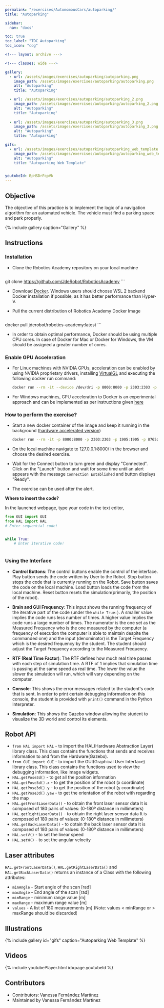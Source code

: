 ```yaml
---
permalink: "/exercises/AutonomousCars/autoparking/"
title: "Autoparking"

sidebar:
  nav: "docs"

toc: true
toc_label: "TOC Autoparking"
toc_icon: "cog"

<!--- layout: archive --->

<!--- classes: wide --->

gallery:
  - url: /assets/images/exercises/autoparking/autoparking.png
    image_path: /assets/images/exercises/autoparking/autoparking.png
    alt: "Autoparking"
    title: "Autoparking"

  - url: /assets/images/exercises/autoparking/autoparking_2.png
    image_path: /assets/images/exercises/autoparking/autoparking_2.png
    alt: "Autoparking"
    title: "Autoparking"
      
  - url: /assets/images/exercises/autoparking/autoparking_3.png
    image_path: /assets/images/exercises/autoparking/autoparking_3.png
    alt: "Autoparking"
    title: "Autoparking"

gifs:
  - url: /assets/images/exercises/autoparking/autoparking_web_template.gif
    image_path: /assets/images/exercises/autoparking/autoparking_web_template.gif
    alt: "Autoparking"
    title: "Autoparking Web Template"


youtubeId: BpHSDrFqpVk
---
```

## Objective

The objective of this practice is to implement the logic of a navigation algorithm for an automated vehicle. The vehicle must find a parking space and park properly.

{% include gallery caption="Gallery" %}

## Instructions

### Installation

- Clone the Robotics Academy repository on your local machine

	```bash
git clone https://github.com/JdeRobot/RoboticsAcademy
	```

- Download [Docker](https://docs.docker.com/get-docker/). Windows users should choose WSL 2 backend Docker installation if possible, as it has better performance than Hyper-V.

- Pull the current distribution of Robotics Academy Docker Image

	```bash
docker pull jderobot/robotics-academy:latest
	```

- In order to obtain optimal performance, Docker should be using multiple CPU cores. In case of Docker for Mac or Docker for Windows, the VM should be assigned a greater number of cores.

### Enable GPU Acceleration
- For Linux machines with NVIDIA GPUs, acceleration can be enabled by using NVIDIA proprietary drivers, installing  [VirtualGL](https://virtualgl.org/) and executing the following docker run command:
  ```bash
  docker run --rm -it --device /dev/dri -p 8000:8000 -p 2303:2303 -p 1905:1905 -p 8765:8765 -p 6080:6080 -p 1108:1108 jderobot/robotics-academy
  ```


- For Windows machines, GPU acceleration to Docker is an experimental approach and can be implemented as per instructions given [here](https://www.docker.com/blog/wsl-2-gpu-support-is-here/)

### How to perform the exercise?
- Start a new docker container of the image and keep it running in the background ([hardware accelerated version](#enable-gpu-acceleration))

	```bash
  docker run --rm -it -p 8000:8000 -p 2303:2303 -p 1905:1905 -p 8765:8765 -p 6080:6080 -p 1108:1108 jderobot/robotics-academy
  ```

- On the local machine navigate to 127.0.0.1:8000/ in the browser and choose the desired exercise.

- Wait for the Connect button to turn green and display "Connected". Click on the "Launch" button and wait for some time until an alert appears with the message `Connection Established` and button displays "Ready". 

- The exercise can be used after the alert.

**Where to insert the code?**

In the launched webpage, type your code in the text editor,

```python
from GUI import GUI
from HAL import HAL
# Enter sequential code!


while True:
    # Enter iterative code!
    
```

### Using the Interface

* **Control Buttons**: The control buttons enable the control of the interface. Play button sends the code written by User to the Robot. Stop button stops the code that is currently running on the Robot. Save button saves the code on the local machine. Load button loads the code from the local machine. Reset button resets the simulation(primarily, the position of the robot).

* **Brain and GUI Frequency**: This input shows the running frequency of the iterative part of the code (under the `while True:`). A smaller value implies the code runs less number of times. A higher value implies the code runs a large number of times. The numerator is the one set as the Measured Frequency who is the one measured by the computer (a frequency of execution the computer is able to maintain despite the commanded one) and the input (denominator) is the Target Frequency which is the desired frequency by the student. The student should adjust the Target Frequency according to the Measured Frequency.

* **RTF (Real Time Factor)**: The RTF defines how much real time passes with each step of simulation time. A RTF of 1 implies that simulation time is passing at the same speed as real time. The lower the value the slower the simulation will run, which will vary depending on the computer. 

* **Console**: This shows the error messages related to the student's code that is sent. In order to print certain debugging information on this console, the student is provided with `print()` command in the Python Interpreter.

* **Simulation**: This shows the Gazebo window allowing the student to visualize the 3D world and control its elements.

## Robot API

* `from HAL import HAL` - to import the HAL(Hardware Abstraction Layer) library class. This class contains the functions that sends and receives information to and from the Hardware(Gazebo).
* `from GUI import GUI` - to import the GUI(Graphical User Interface) library class. This class contains the functions used to view the debugging information, like image widgets.
* `HAL.getPose3d()` - to get all the position information
* `HAL.getPose3d().x` - to get the position of the robot (x coordinate)
* `HAL.getPose3d().y` - to get the position of the robot (y coordinate)
* `HAL.getPose3d().yaw` - to get the orientation of the robot with
  regarding the map
* `HAL.getFrontLaserData()` - to obtain the front laser sensor data
  It is composed of 180 pairs of values: (0-180º distance in millimeters)
* `HAL.getRightLaserData()` - to obtain the right laser sensor data
It is composed of 180 pairs of values: (0-180º distance in millimeters)
* `HAL.getBackLaserData()` - to obtain the back laser sensor data
It is composed of 180 pairs of values: (0-180º distance in millimeters)
* `HAL.setV()` - to set the linear speed
* `HAL.setW()` - to set the angular velocity

## Laser attributes
`HAL.getFrontLaserData()`, `HAL.getRightLaserData()` and `HAL.getBackLaserData()` returns an instance of a Class with the following attributes:
* `minAngle` - Start angle of the scan [rad]
* `maxAngle` - End angle of the scan [rad]
* `minRange` - minimum range value [m]
* `maxRange` - maximum range value [m]
* `values` - A list of 180 measurements [m] (Note: values < minRange or > maxRange should be discarded)

## Illustrations

{% include gallery id="gifs" caption="Autoparking Web Template" %}

## Videos

{% include youtubePlayer.html id=page.youtubeId %}

## Contributors

- Contributors: Vanessa Fernández Martínez
- Maintained by Vanessa Fernández Martínez
